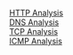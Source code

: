 [HTTP Analysis](httpanalysis.md)\
[DNS Analysis](dnsanalysis.md)\
[TCP Analysis](tcpanalysis.md)\
[ICMP Analysis](icmpanalysis.md)

